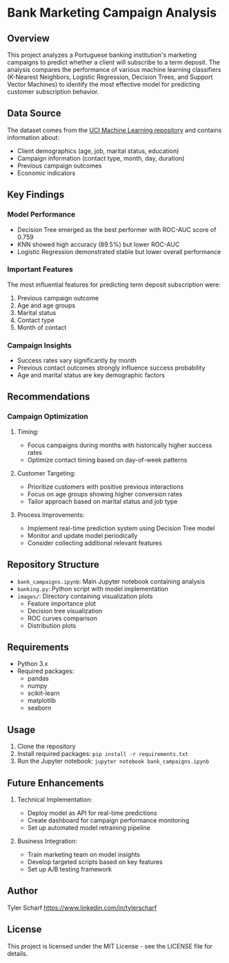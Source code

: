 # Bank Marketing Campaign Analysis

## Overview
This project analyzes a Portuguese banking institution's marketing campaigns to predict whether a client will subscribe to a term deposit. The analysis compares the performance of various machine learning classifiers (K-Nearest Neighbors, Logistic Regression, Decision Trees, and Support Vector Machines) to identify the most effective model for predicting customer subscription behavior.

## Data Source
The dataset comes from the [UCI Machine Learning repository](https://archive.ics.uci.edu/ml/datasets/bank+marketing) and contains information about:
- Client demographics (age, job, marital status, education)
- Campaign information (contact type, month, day, duration)
- Previous campaign outcomes
- Economic indicators

## Key Findings

### Model Performance
- Decision Tree emerged as the best performer with ROC-AUC score of 0.759
- KNN showed high accuracy (89.5%) but lower ROC-AUC
- Logistic Regression demonstrated stable but lower overall performance

### Important Features
The most influential features for predicting term deposit subscription were:
1. Previous campaign outcome
2. Age and age groups
3. Marital status
4. Contact type
5. Month of contact

### Campaign Insights
- Success rates vary significantly by month
- Previous contact outcomes strongly influence success probability
- Age and marital status are key demographic factors

## Recommendations

### Campaign Optimization
1. Timing:
   - Focus campaigns during months with historically higher success rates
   - Optimize contact timing based on day-of-week patterns

2. Customer Targeting:
   - Prioritize customers with positive previous interactions
   - Focus on age groups showing higher conversion rates
   - Tailor approach based on marital status and job type

3. Process Improvements:
   - Implement real-time prediction system using Decision Tree model
   - Monitor and update model periodically
   - Consider collecting additional relevant features

## Repository Structure
- `bank_campaigns.ipynb`: Main Jupyter notebook containing analysis
- `banking.py`: Python script with model implementation
- `images/`: Directory containing visualization plots
  - Feature importance plot
  - Decision tree visualization
  - ROC curves comparison
  - Distribution plots

## Requirements
- Python 3.x
- Required packages:
  - pandas
  - numpy
  - scikit-learn
  - matplotlib
  - seaborn

## Usage
1. Clone the repository
2. Install required packages: `pip install -r requirements.txt`
3. Run the Jupyter notebook: `jupyter notebook bank_campaigns.ipynb`

## Future Enhancements
1. Technical Implementation:
   - Deploy model as API for real-time predictions
   - Create dashboard for campaign performance monitoring
   - Set up automated model retraining pipeline

2. Business Integration:
   - Train marketing team on model insights
   - Develop targeted scripts based on key features
   - Set up A/B testing framework

## Author
Tyler Scharf https://www.linkedin.com/in/tylerscharf

## License
This project is licensed under the MIT License - see the LICENSE file for details.
